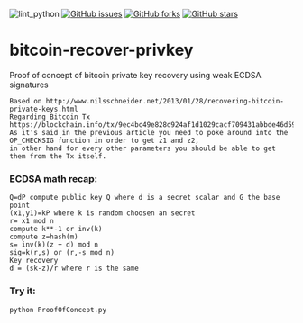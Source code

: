 ![lint_python](https://github.com/daedalus/bitcoin-recover-privkey/workflows/lint_python/badge.svg)
[![GitHub issues](https://img.shields.io/github/issues/daedalus/bitcoin-recover-privkey.svg)](https://github.com/daedalus/bitcoin-recover-privkey/issues)
[![GitHub forks](https://img.shields.io/github/forks/daedalus/bitcoin-recover-privkey.svg)](https://github.com/daedalus/bitcoin-recover-privkey/network)
[![GitHub stars](https://img.shields.io/github/stars/daedalus/bitcoin-recover-privkey.svg)](https://github.com/daedalus/bitcoin-recover-privkey/stargazers)

# bitcoin-recover-privkey
Proof of concept of bitcoin private key recovery using weak ECDSA signatures

```
Based on http://www.nilsschneider.net/2013/01/28/recovering-bitcoin-private-keys.html
Regarding Bitcoin Tx https://blockchain.info/tx/9ec4bc49e828d924af1d1029cacf709431abbde46d59554b62bc270e3b29c4b1.
As it's said in the previous article you need to poke around into the OP_CHECKSIG function in order to get z1 and z2,
in other hand for every other parameters you should be able to get them from the Tx itself.
```

### ECDSA math recap: ###
```
Q=dP compute public key Q where d is a secret scalar and G the base point
(x1,y1)=kP where k is random choosen an secret
r= x1 mod n
compute k**-1 or inv(k)
compute z=hash(m)
s= inv(k)(z + d) mod n
sig=k(r,s) or (r,-s mod n)
Key recovery
d = (sk-z)/r where r is the same 
```

### Try it: ###

```
python ProofOfConcept.py
```
